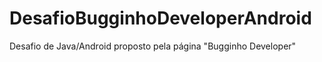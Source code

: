 # DesafioBugginhoDeveloperAndroid
Desafio de Java/Android proposto pela página "Bugginho Developer"
